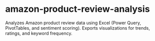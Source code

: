 # amazon-product-review-analysis
Analyzes Amazon product review data using Excel (Power Query, PivotTables, and sentiment scoring). Exports visualizations for trends, ratings, and keyword frequency.
